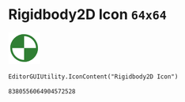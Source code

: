 # Rigidbody2D Icon `64x64`
<img src="/img/Rigidbody2D%20Icon.png" width=64 height=64>

``` CSharp
EditorGUIUtility.IconContent("Rigidbody2D Icon")
```
```
8380556064904572528
```

